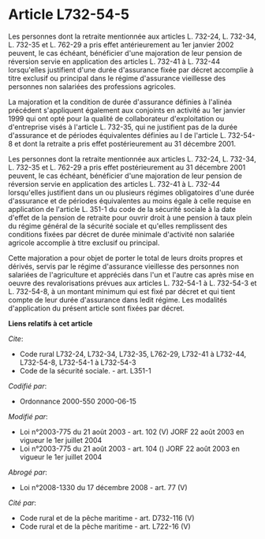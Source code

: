 # Article L732-54-5

Les personnes dont la retraite mentionnée aux articles L. 732-24, L. 732-34, L. 732-35 et L. 762-29 a pris effet
antérieurement au 1er janvier 2002 peuvent, le cas échéant, bénéficier d'une majoration de leur pension de réversion servie
en application des articles L. 732-41 à L. 732-44 lorsqu'elles justifient d'une durée d'assurance fixée par décret accomplie
à titre exclusif ou principal dans le régime d'assurance vieillesse des personnes non salariées des professions agricoles.

La majoration et la condition de durée d'assurance définies à l'alinéa précédent s'appliquent également aux conjoints en
activité au 1er janvier 1999 qui ont opté pour la qualité de collaborateur d'exploitation ou d'entreprise visés à l'article
L. 732-35, qui ne justifient pas de la durée d'assurance et de périodes équivalentes définies au I de l'article L. 732-54-8
et dont la retraite a pris effet postérieurement au 31 décembre 2001.

Les personnes dont la retraite mentionnée aux articles L. 732-24, L. 732-34, L. 732-35 et L. 762-29 a pris effet
postérieurement au 31 décembre 2001 peuvent, le cas échéant, bénéficier d'une majoration de leur pension de réversion servie
en application des articles L. 732-41 à L. 732-44 lorsqu'elles justifient dans un ou plusieurs régimes obligatoires d'une
durée d'assurance et de périodes équivalentes au moins égale à celle requise en application de l'article L. 351-1 du code de
la sécurité sociale à la date d'effet de la pension de retraite pour ouvrir droit à une pension à taux plein du régime
général de la sécurité sociale et qu'elles remplissent des conditions fixées par décret de durée minimale d'activité non
salariée agricole accomplie à titre exclusif ou principal.

Cette majoration a pour objet de porter le total de leurs droits propres et dérivés, servis par le régime d'assurance
vieillesse des personnes non salariées de l'agriculture et appréciés dans l'un et l'autre cas après mise en oeuvre des
revalorisations prévues aux articles L. 732-54-1 à L. 732-54-3 et L. 732-54-8, à un montant minimum qui est fixé par décret
et qui tient compte de leur durée d'assurance dans ledit régime. Les modalités d'application du présent article sont fixées
par décret.

**Liens relatifs à cet article**

_Cite_:

  - Code rural L732-24, L732-34, L732-35, L762-29, L732-41 à L732-44, L732-54-8, L732-54-1 à L732-54-3
  - Code de la sécurité sociale. - art. L351-1

_Codifié par_:

  - Ordonnance 2000-550 2000-06-15

_Modifié par_:

  - Loi n°2003-775 du 21 août 2003 - art. 102 (V) JORF 22 août 2003 en vigueur le 1er juillet 2004
  - Loi n°2003-775 du 21 août 2003 - art. 104 () JORF 22 août 2003 en vigueur le 1er juillet 2004

_Abrogé par_:

  - Loi n°2008-1330 du 17 décembre 2008 - art. 77 (V)

_Cité par_:

  - Code rural et de la pêche maritime - art. D732-116 (V)
  - Code rural et de la pêche maritime - art. L722-16 (V)
